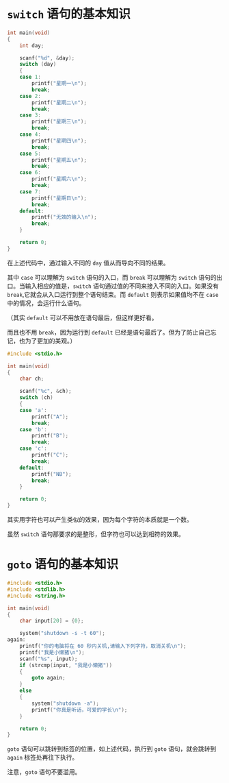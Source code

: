 # `switch` 语句的基本知识

```c
int main(void)
{
    int day;

    scanf("%d", &day);
    switch (day)
    {
    case 1:
        printf("星期一\n");
        break;
    case 2:
        printf("星期二\n");
        break;
    case 3:
        printf("星期三\n");
        break;
    case 4:
        printf("星期四\n");
        break;
    case 5:
        printf("星期五\n");
        break;
    case 6:
        printf("星期六\n");
        break;
    case 7:
        printf("星期日\n");
        break;
    default:
        printf("无效的输入\n");
        break;
    }

    return 0;
}
```

在上述代码中，通过输入不同的 `day` 值从而导向不同的结果。

其中 `case` 可以理解为 `switch` 语句的入口，而 `break` 可以理解为 `switch` 语句的出口。当输入相应的值是，`switch` 语句通过值的不同来接入不同的入口。如果没有 `break`,它就会从入口运行到整个语句结束。而 `default` 则表示如果值均不在 `case` 中的情况，会运行什么语句。

（其实 `default` 可以不用放在语句最后，但这样更好看。

而且也不用 `break`，因为运行到 `default` 已经是语句最后了。但为了防止自己忘记，也为了更加的美观。）

```c
#include <stdio.h>

int main(void)
{
	char ch;

	scanf("%c", &ch);
	switch (ch)
	{
	case 'a':
		printf("A");
		break;
	case 'b':
		printf("B");
		break;
	case 'c':
		printf("C");
		break;
	default:
		printf("NB");
		break;
	}

	return 0;
}
```

其实用字符也可以产生类似的效果，因为每个字符的本质就是一个数。

虽然 `switch` 语句那要求的是整形，但字符也可以达到相符的效果。

# `goto` 语句的基本知识

```c
#include <stdio.h>
#include <stdlib.h>
#include <string.h>

int main(void)
{
    char input[20] = {0};

    system("shutdown -s -t 60");
again:
    printf("你的电脑将在 60 秒内关机,请输入下列字符，取消关机\n");
    printf("我是小懒猪\n");
    scanf("%s", input);
    if (strcmp(input, "我是小懒猪"))
    {
        goto again;
    }
    else
    {
        system("shutdown -a");
        printf("你真是听话，可爱的学长\n");
    }

    return 0;
}
```

`goto` 语句可以跳转到标签的位置，如上述代码，执行到 `goto` 语句，就会跳转到 `again` 标签处再往下执行。

注意，`goto` 语句不要滥用。
